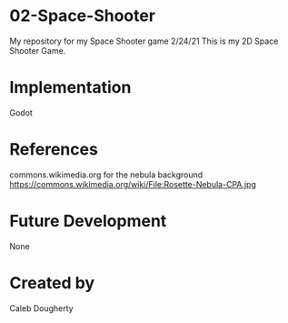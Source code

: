 # 02-Space-Shooter
My repository for my Space Shooter game 2/24/21
This is my 2D Space Shooter Game.

# Implementation
Godot

# References
commons.wikimedia.org for the nebula background
https://commons.wikimedia.org/wiki/File:Rosette-Nebula-CPA.jpg

# Future Development
None

# Created by
Caleb Dougherty

